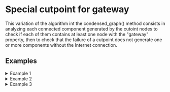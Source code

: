 # Special cutpoint for gateway
This variation of the algorithm int the condensed_graph() method consists in analyzing each connected component generated by the cutoint nodes to check if each of them contains at least one node with the "gateway" property, then to check that the failure of a cutpoint does not generate one or more components without the Internet connection.

## Examples

<details><summary>Example 1</summary>
<p>

There are 3 nodes (1 cutpoint), after condensed_graph() there will be two connected components, both containing a gateway node, so the cutpoint node is a simple cutpoint

### Input:

    {  
        ...  
        "nodes": [  
            {  
                "id": "10.0.0.1",  
                "properties": {  
                    "gateway": "true"  
                }  
            },  
            {  
                "id": "10.0.0.2",  
                "properties": {  
                    "gateway": "false"  
                }  
            },  
            {  
                "id": "10.0.0.3",  
                "properties": {  
                    "gateway": "true"  
                }  
            }  
        ],  
        "links": [  
            {  
                "source": "10.0.0.1",  
                "target": "10.0.0.2",  
                "cost": 1.2939453125  
            },  
            {  
                "source": "10.0.0.2",  
                "target": "10.0.0.3",  
                "cost": 1.5  
            }  
        ]  
        ...  
    } 

### Output:

    {
        ...
        "nodes": [
            {
                "id": "Block 0", 
                "properties": {
                    "nodes in block": 2, 
                    "nodes": "10.0.0.3 10.0.0.1", 
                    "radius": 100, 
                    "type": "block"
                }
            }, 
            {
                "id": "10.0.0.2", 
                "properties": {
                    "Potential disconnected nodes": 1, 
                    "robustness": 7, 
                    "style": "cutpoint_7", 
                    "radius": 14, 
                    "type": "cutpoint"
                }
            }
        ], 
        "links": [
            {
                "source": "Block 0", 
                "target": "10.0.0.2", 
                "cost": 1
            }
        ]
        ...
    }

</p>
</details>

<details><summary>Example 2</summary>
<p>

There are 3 nodes (1 cutpoint), after condensed_graph() there will be two connected components, one containing a gateway node, while another without any gateway, so the cutpoint node is a cutpoint_gateway

### Input:

    {  
        ...  
        "nodes": [
        {
            "id": "10.0.0.1",
            "properties": {
                "gateway": "false"
            }
        },
        {
            "id": "10.0.0.2",
            "properties": {
                "gateway": "false"
            }
        },
        {
            "id": "10.0.0.3",
            "properties": {
                "gateway": "true"
            }
        }
        ],
        "links": [
            {
                "source": "10.0.0.1",
                "target": "10.0.0.2",
                "cost": 1.2939453125
            },
            {
                "source": "10.0.0.2",
                "target": "10.0.0.3",
                "cost": 1.5
            }
        ]  
        ...  
    } 

### Output:

    {
        ...
        "nodes": [
        {
            "id": "Block 0", 
            "properties": {
                "nodes in block": 2, 
                "nodes": "10.0.0.3 10.0.0.1", 
                "radius": 100, 
                "type": "block"
            }
        }, 
        {
            "id": "10.0.0.2", 
            "properties": {
                "Potential disconnected nodes": 1, 
                "robustness": 7, 
                "style": "cutpoint_7", 
                "radius": 14, 
                "type": "cutpoint_gateway"
            }
        }
        ], 
        "links": [
            {
                "source": "Block 0", 
                "target": "10.0.0.2", 
                "cost": 1
            }
        ]
        ...
    }

</p>
</details>

<details><summary>Example 3</summary>
<p>

There are 3 nodes (1 cutpoint), after condensed_graph() there will be two connected components, both without any gateway node, so the cutpoint node is a cutpoint_gateway

### Input:

    {  
        ...  
        "nodes": [
        {
            "id": "10.0.0.1",
            "properties": {
                "gateway": "false"
            }
        },
        {
            "id": "10.0.0.2",
            "properties": {
                "gateway": "false"
            }
        },
        {
            "id": "10.0.0.3",
            "properties": {
                "gateway": "false"
            }
        }
        ],
        "links": [
            {
                "source": "10.0.0.1",
                "target": "10.0.0.2",
                "cost": 1.2939453125
            },
            {
                "source": "10.0.0.2",
                "target": "10.0.0.3",
                "cost": 1.5
            }
        ]
        ...  
    } 

### Output:

    {
        ...
        "nodes": [
        {
            "id": "Block 0", 
            "properties": {
                "nodes in block": 2, 
                "nodes": "10.0.0.3 10.0.0.1", 
                "radius": 100, 
                "type": "block"
            }
        }, 
        {
            "id": "10.0.0.2", 
            "properties": {
                "Potential disconnected nodes": 1, 
                "robustness": 7, 
                "style": "cutpoint_7", 
                "radius": 14, 
                "type": "cutpoint_gateway"
            }
        }
        ], 
        "links": [
            {
                "source": "Block 0", 
                "target": "10.0.0.2", 
                "cost": 1
            }
        ]
        ...
    }

</p>
</details>